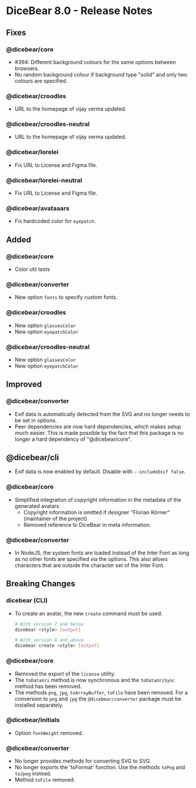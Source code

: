 # DiceBear 8.0 - Release Notes

## Fixes

### @dicebear/core

- #394: Different background colours for the same options between browsers.
- No random background colour if background type "solid" and only two colours
  are specified.

### @dicebear/croodles

- URL to the homepage of vijay verma updated.

### @dicebear/croodles-neutral

- URL to the homepage of vijay verma updated.

### @dicebear/lorelei

- Fix URL to License and Figma file.

### @dicebear/lorelei-neutral

- Fix URL to License and Figma file.

### @dicebear/avataaars

- Fix hardcoded color for `eyepatch`.

## Added

### @dicebear/core

- Color util tests

### @dicebear/converter

- New option `fonts` to specify custom fonts.

### @dicebear/croodles

- New option `glassesColor`
- New option `eyepatchColor`

### @dicebear/croodles-neutral

- New option `glassesColor`
- New option `eyepatchColor`

## Improved

### @dicebear/converter

- Exif data is automatically detected from the SVG and no longer needs to be set
  in options.
- Peer dependencies are now hard dependencies, which makes setup much easier.
  This is made possible by the fact that this package is no longer a hard
  dependency of "@dicebear/core".

## @dicebear/cli

- Exif data is now enabled by default. Disable with `--includeExif false`.

### @dicebear/core

- Simplified integration of copyright information in the metadata of the
  generated avatars.
  - Copyright information is omitted if designer "Florian Körner" (maintainer of
    the project)
  - Removed reference to DiceBear in meta information.

### @dicebear/converter

- In NodeJS, the system fonts are loaded instead of the Inter Font as long as no
  other fonts are specified via the options. This also allows characters that
  are outside the character set of the Inter Font.

## Breaking Changes

### dicebear (CLI)

- To create an avatar, the new `create` command must be used.

  ```bash
  # With version 7 and below
  dicebear <style> [output]

  # With version 8 and above
  dicebear create <style> [output]
  ```

### @dicebear/core

- Removed the export of the `license` utility.
- The `toDataUri` method is now synchronous and the `toDataUriSync` method has
  been removed.
- The methods `png`, `jpg`, `toArrayBuffer`, `toFile` have been removed. For a
  conversion to `png` and `jpg` the `@dicebear/converter` package must be
  installed separately.

### @dicebear/initials

- Option `fontWeight` removed.

### @dicebear/converter

- No longer provides methods for converting SVG to SVG.
- No longer exports the 'toFormat' function. Use the methods `toPng` and
  `toJpeg` instead.
- Method `toFile` removed.

